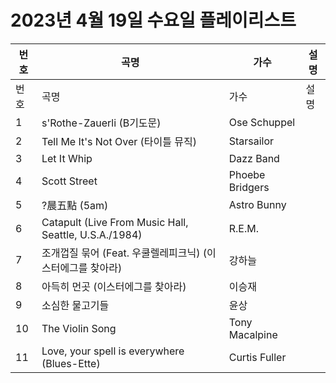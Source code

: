 # 2023년 4월 19일 수요일 플레이리스트

| 번호 | 곡명 | 가수 | 설명 |
|------|------|------|------|
| 번호 | 곡명 | 가수 | 설명 |
| 1 | s'Rothe-Zauerli (B기도문) | Ose Schuppel |  |
| 2 | Tell Me It's Not Over (타이틀 뮤직) | Starsailor |  |
| 3 | Let It Whip | Dazz Band |  |
| 4 | Scott Street | Phoebe Bridgers |  |
| 5 | ?晨五點 (5am) | Astro Bunny |  |
| 6 | Catapult (Live From Music Hall, Seattle, U.S.A./1984) | R.E.M. |  |
| 7 | 조개껍질 묶어 (Feat. 우쿨렐레피크닉) (이스터에그를 찾아라) | 강하늘 |  |
| 8 | 아득히 먼곳 (이스터에그를 찾아라) | 이승재 |  |
| 9 | 소심한 물고기들 | 윤상 |  |
| 10 | The Violin Song | Tony Macalpine |  |
| 11 | Love, your spell is everywhere (Blues-Ette) | Curtis Fuller |  |
